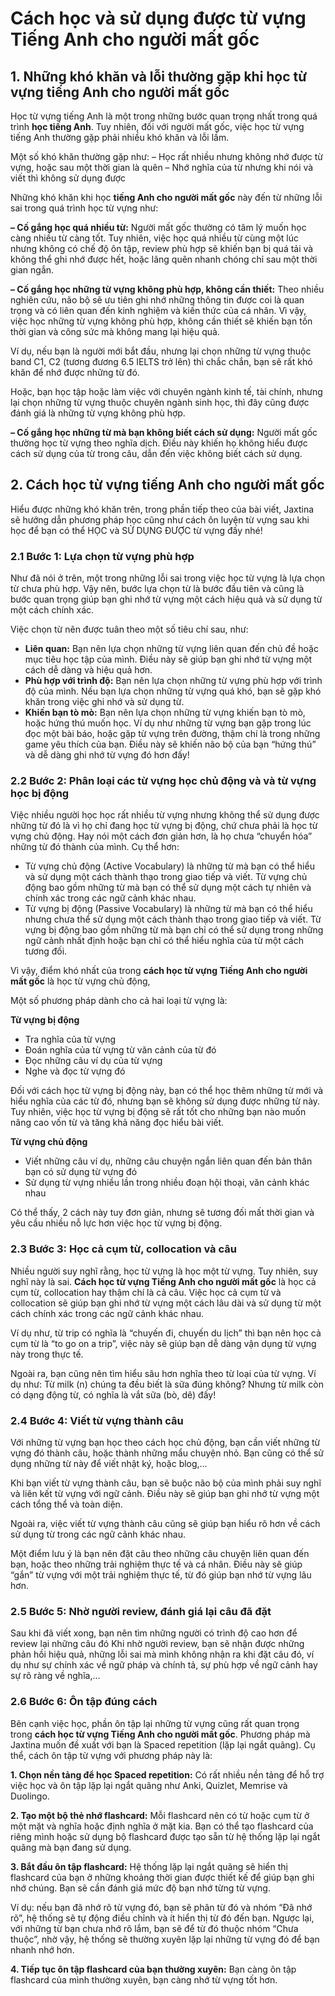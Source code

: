 # Cách học và sử dụng được từ vựng Tiếng Anh cho người mất gốc

## **1. Những khó khăn và lỗi thường gặp khi học từ vựng tiếng Anh cho người mất gốc**

Học từ vựng tiếng Anh là một trong những bước quan trọng nhất trong quá trình **học tiếng Anh**. Tuy nhiên, đối với người mất gốc, việc học từ vựng tiếng Anh thường gặp phải nhiều khó khăn và lỗi lầm.

Một số khó khăn thường gặp như:
– Học rất nhiều nhưng không nhớ được từ vựng, hoặc sau một thời gian là quên
– Nhớ nghĩa của từ nhưng khi nói và viết thì không sử dụng được

Những khó khăn khi học **tiếng Anh cho người mất gốc** này đến từ những lỗi sai trong quá trình học từ vựng như:

**– Cố gắng học quá nhiều từ:** Người mất gốc thường có tâm lý muốn học càng nhiều từ càng tốt. Tuy nhiên, việc học quá nhiều từ cùng một lúc nhưng không có chế độ ôn tập, review phù hợp sẽ khiến bạn bị quá tải và không thể ghi nhớ được hết, hoặc lãng quên nhanh chóng chỉ sau một thời gian ngắn.

**– Cố gắng học những từ vựng không phù hợp, không cần thiết:** Theo nhiều nghiên cứu, não bộ sẽ ưu tiên ghi nhớ những thông tin được coi là quan trọng và có liên quan đến kinh nghiệm và kiến thức của cá nhân. Vì vậy, việc học những từ vựng không phù hợp, không cần thiết sẽ khiến bạn tốn thời gian và công sức mà không mang lại hiệu quả.

Ví dụ, nếu bạn là người mới bắt đầu, nhưng lại chọn những từ vựng thuộc band C1, C2 (tương đương 6.5 IELTS trở lên) thì chắc chắn, bạn sẽ rất khó khăn để nhớ được những từ đó.

Hoặc, bạn học tập hoặc làm việc với chuyên ngành kinh tế, tài chính, nhưng lại chọn những từ vựng thuộc chuyên ngành sinh học, thì đây cũng được đánh giá là những từ vựng không phù hợp.

**– Cố gắng học những từ mà bạn không biết cách sử dụng:** Người mất gốc thường học từ vựng theo nghĩa dịch. Điều này khiến họ không hiểu được cách sử dụng của từ trong câu, dẫn đến việc không biết cách sử dụng.

## **2. Cách học từ vựng tiếng Anh cho người mất gốc**

Hiểu được những khó khăn trên, trong phần tiếp theo của bài viết, Jaxtina sẽ hướng dẫn phương pháp học cũng như cách ôn luyện từ vựng sau khi học để bạn có thể HỌC và SỬ DỤNG ĐƯỢC từ vựng đấy nhé!

### **2.1 Bước 1: Lựa chọn từ vựng phù hợp**

Như đã nói ở trên, một trong những lỗi sai trong việc học từ vựng là lựa chọn từ chưa phù hợp. Vậy nên, bước lựa chọn từ là bước đầu tiên và cũng là bước quan trọng giúp bạn ghi nhớ từ vựng một cách hiệu quả và sử dụng từ một cách chính xác.

Việc chọn từ nên được tuân theo một số tiêu chí sau, như:

- **Liên quan:** Bạn nên lựa chọn những từ vựng liên quan đến chủ đề hoặc mục tiêu học tập của mình. Điều này sẽ giúp bạn ghi nhớ từ vựng một cách dễ dàng và hiệu quả hơn.
- **Phù hợp với trình độ:** Bạn nên lựa chọn những từ vựng phù hợp với trình độ của mình. Nếu bạn lựa chọn những từ vựng quá khó, bạn sẽ gặp khó khăn trong việc ghi nhớ và sử dụng từ.
- **Khiến bạn tò mò:** Bạn nên lựa chọn những từ vựng khiến bạn tò mò, hoặc hứng thú muốn học. Ví dụ như những từ vựng bạn gặp trong lúc đọc một bài báo, hoặc gặp từ vựng trên đường, thậm chí là trong những game yêu thích của bạn. Điều này sẽ khiến não bộ của bạn “hứng thú” và dễ dàng ghi nhớ từ vựng đó hơn đấy!

### **2.2 Bước 2: Phân loại các từ vựng học chủ động và và từ vựng học bị động**

Việc nhiều người học học rất nhiều từ vựng nhưng không thể sử dụng được những từ đó là vì họ chỉ đang học từ vựng bị động, chứ chưa phải là học từ vựng chủ động. Hay nói một cách đơn giản hơn, là họ chưa “chuyển hóa” những từ đó thành của mình. Cụ thể hơn:

- Từ vựng chủ động (Active Vocabulary) là những từ mà bạn có thể hiểu và sử dụng một cách thành thạo trong giao tiếp và viết. Từ vựng chủ động bao gồm những từ mà bạn có thể sử dụng một cách tự nhiên và chính xác trong các ngữ cảnh khác nhau.
- Từ vựng bị động (Passive Vocabulary) là những từ mà bạn có thể hiểu nhưng chưa thể sử dụng một cách thành thạo trong giao tiếp và viết. Từ vựng bị động bao gồm những từ mà bạn chỉ có thể sử dụng trong những ngữ cảnh nhất định hoặc bạn chỉ có thể hiểu nghĩa của từ một cách tương đối.

Vì vậy, điểm khó nhất của trong **cách học từ vựng Tiếng Anh cho người mất gốc** là học từ vựng chủ động,

Một số phương pháp dành cho cả hai loại từ vựng là:

**Từ vựng bị động**

- Tra nghĩa của từ vựng
- Đoán nghĩa của từ vựng từ văn cảnh của từ đó
- Đọc những câu ví dụ của từ vựng
- Nghe và đọc từ vựng đó

Đối với cách học từ vựng bị động này, bạn có thể học thêm những từ mới và hiểu nghĩa của các từ đó, nhưng bạn sẽ không sử dụng được những từ này. Tuy nhiên, việc học từ vựng bị động sẽ rất tốt cho những bạn nào muốn nâng cao vốn từ và tăng khả năng đọc hiểu bài viết.

**Từ vựng chủ động**

- Viết những câu ví dụ, những câu chuyện ngắn liên quan đến bản thân bạn có sử dụng từ vựng đó
- Sử dụng từ vựng nhiều lần trong nhiều đoạn hội thoại, văn cảnh khác nhau

Có thể thấy, 2 cách này tuy đơn giản, nhưng sẽ tương đối mất thời gian và yêu cầu nhiều nỗ lực hơn việc học từ vựng bị động.

### **2.3 Bước 3: Học cả cụm từ, collocation và câu**

Nhiều người suy nghĩ rằng, học từ vựng là học một từ vựng. Tuy nhiên, suy nghĩ này là sai. **Cách học từ vựng Tiếng Anh cho người mất gốc** là học cả cụm từ, collocation hay thậm chí là cả câu. Việc học cả cụm từ và collocation sẽ giúp bạn ghi nhớ từ vựng một cách lâu dài và sử dụng từ một cách chính xác trong các ngữ cảnh khác nhau.

Ví dụ như, từ trip có nghĩa là “chuyến đi, chuyến du lịch” thì bạn nên học cả cụm từ là “to go on a trip”, việc này sẽ giúp bạn dễ dàng vận dụng từ vựng này trong thực tế.

Ngoài ra, bạn cũng nên tìm hiểu sâu hơn nghĩa theo từ loại của từ vựng. Ví dụ như: Từ milk (n) chúng ta đều biết là sữa đúng không? Nhưng từ milk còn có dạng động từ, có nghĩa là vắt sữa (bò, dê) đấy!

### **2.4 Bước 4: Viết từ vựng thành câu**

Với những từ vựng bạn học theo cách học chủ động, bạn cần viết những từ vựng đó thành câu, hoặc thành những mẩu chuyện nhỏ. Bạn cũng có thể sử dụng những từ này để viết nhật ký, hoặc blog,…

Khi bạn viết từ vựng thành câu, bạn sẽ buộc não bộ của mình phải suy nghĩ và liên kết từ vựng với ngữ cảnh. Điều này sẽ giúp bạn ghi nhớ từ vựng một cách tổng thể và toàn diện.

Ngoài ra, việc viết từ vựng thành câu cũng sẽ giúp bạn hiểu rõ hơn về cách sử dụng từ trong các ngữ cảnh khác nhau.

Một điểm lưu ý là bạn nên đặt câu theo những câu chuyện liên quan đến bạn, hoặc theo những trải nghiệm thực tế và cá nhân. Điều này sẽ giúp “gắn” từ vựng với một trải nghiệm thực tế, từ đó giúp bạn nhớ từ vựng lâu hơn.

### **2.5 Bước 5: Nhờ người review, đánh giá lại câu đã đặt**

Sau khi đã viết xong, bạn nên tìm những người có trình độ cao hơn để review lại những câu đó Khi nhờ người review, bạn sẽ nhận được những phản hồi hiệu quả, những lỗi sai mà mình không nhận ra khi đặt câu đó, ví dụ như sự chính xác về ngữ pháp và chính tả, sự phù hợp về ngữ cảnh hay sự rõ ràng về nghĩa,…

### **2.6 Bước 6: Ôn tập đúng cách**

Bên cạnh việc học, phần ôn tập lại những từ vựng cũng rất quan trọng trong **cách học từ vựng Tiếng Anh cho người mất gốc**. Phương pháp mà Jaxtina muốn đề xuất với bạn là Spaced repetition (lặp lại ngắt quãng). Cụ thể, cách ôn tập từ vựng với phương pháp này là:

**1. Chọn nền tảng để học Spaced repetition:** Có rất nhiều nền tảng để hỗ trợ việc học và ôn tập lặp lại ngắt quãng như Anki, Quizlet, Memrise và Duolingo.

**2. Tạo một bộ thẻ nhớ flashcard:** Mỗi flashcard nên có từ hoặc cụm từ ở một mặt và nghĩa hoặc định nghĩa ở mặt kia. Bạn có thể tạo flashcard của riêng mình hoặc sử dụng bộ flashcard được tạo sẵn từ hệ thống lặp lại ngắt quãng mà bạn đang sử dụng.

**3. Bắt đầu ôn tập flashcard:** Hệ thống lặp lại ngắt quãng sẽ hiển thị flashcard của bạn ở những khoảng thời gian được thiết kế để giúp bạn ghi nhớ chúng. Bạn sẽ cần đánh giá mức độ bạn nhớ từng từ vựng.

Ví dụ: nếu bạn đã nhớ rõ từ vựng đó, bạn sẽ phân từ đó và nhóm “Đã nhớ rõ”, hệ thống sẽ tự động điều chỉnh và ít hiển thị từ đó đến bạn. Ngược lại, với những từ bạn chưa nhớ rõ lắm, bạn sẽ để từ đó thuộc nhóm “Chưa thuộc”, nhờ vậy, hệ thống sẽ thường xuyên lặp lại những từ vựng đó để bạn nhanh nhớ hơn.

**4. Tiếp tục ôn tập flashcard của bạn thường xuyên:** Bạn càng ôn tập flashcard của mình thường xuyên, bạn càng nhớ từ vựng tốt hơn.
